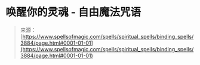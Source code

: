 <!--yml

category: 未分类

date: 2024-06-12 18:37:43

-->

# 唤醒你的灵魂 - 自由魔法咒语

> 来源：[https://www.spellsofmagic.com/spells/spiritual_spells/binding_spells/3884/page.html#0001-01-01](https://www.spellsofmagic.com/spells/spiritual_spells/binding_spells/3884/page.html#0001-01-01)
